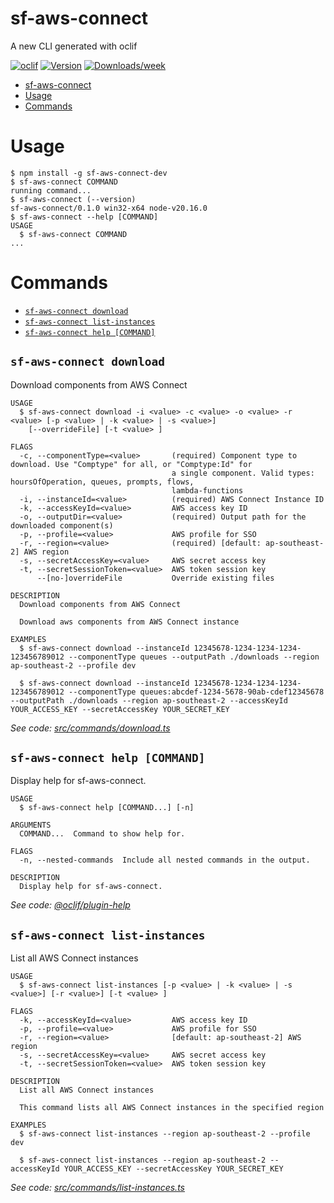 # sf-aws-connect

A new CLI generated with oclif

[![oclif](https://img.shields.io/badge/cli-oclif-brightgreen.svg)](https://oclif.io)
[![Version](https://img.shields.io/npm/v/sf-aws-connect.svg)](https://npmjs.org/package/sf-aws-connect)
[![Downloads/week](https://img.shields.io/npm/dw/sf-aws-connect.svg)](https://npmjs.org/package/sf-aws-connect)

<!-- toc -->

- [sf-aws-connect](#sf-aws-connect)
- [Usage](#usage)
- [Commands](#commands)
<!-- tocstop -->

# Usage

<!-- usage -->

```sh-session
$ npm install -g sf-aws-connect-dev
$ sf-aws-connect COMMAND
running command...
$ sf-aws-connect (--version)
sf-aws-connect/0.1.0 win32-x64 node-v20.16.0
$ sf-aws-connect --help [COMMAND]
USAGE
  $ sf-aws-connect COMMAND
...
```

# Commands

<!-- commands -->

- [`sf-aws-connect download`](#sf-aws-connect-download)
- [`sf-aws-connect list-instances`](#sf-aws-connect-list-instances)
- [`sf-aws-connect help [COMMAND]`](#sf-aws-connect-help-command)

## `sf-aws-connect download`

Download components from AWS Connect

```
USAGE
  $ sf-aws-connect download -i <value> -c <value> -o <value> -r <value> [-p <value> | -k <value> | -s <value>]
    [--overrideFile] [-t <value> ]

FLAGS
  -c, --componentType=<value>       (required) Component type to download. Use "Comptype" for all, or "Comptype:Id" for
                                    a single component. Valid types: hoursOfOperation, queues, prompts, flows,
                                    lambda-functions
  -i, --instanceId=<value>          (required) AWS Connect Instance ID
  -k, --accessKeyId=<value>         AWS access key ID
  -o, --outputDir=<value>           (required) Output path for the downloaded component(s)
  -p, --profile=<value>             AWS profile for SSO
  -r, --region=<value>              (required) [default: ap-southeast-2] AWS region
  -s, --secretAccessKey=<value>     AWS secret access key
  -t, --secretSessionToken=<value>  AWS token session key
      --[no-]overrideFile           Override existing files

DESCRIPTION
  Download components from AWS Connect

  Download aws components from AWS Connect instance

EXAMPLES
  $ sf-aws-connect download --instanceId 12345678-1234-1234-1234-123456789012 --componentType queues --outputPath ./downloads --region ap-southeast-2 --profile dev

  $ sf-aws-connect download --instanceId 12345678-1234-1234-1234-123456789012 --componentType queues:abcdef-1234-5678-90ab-cdef12345678 --outputPath ./downloads --region ap-southeast-2 --accessKeyId YOUR_ACCESS_KEY --secretAccessKey YOUR_SECRET_KEY
```

_See code: [src/commands/download.ts](https://github.com/JoeffreyChaucer/sfx-aws-connect/blob/v0.1.0/src/commands/download.ts)_

## `sf-aws-connect help [COMMAND]`

Display help for sf-aws-connect.

```
USAGE
  $ sf-aws-connect help [COMMAND...] [-n]

ARGUMENTS
  COMMAND...  Command to show help for.

FLAGS
  -n, --nested-commands  Include all nested commands in the output.

DESCRIPTION
  Display help for sf-aws-connect.
```

_See code: [@oclif/plugin-help](https://github.com/oclif/plugin-help/blob/v6.2.7/src/commands/help.ts)_

## `sf-aws-connect list-instances`

List all AWS Connect instances

```
USAGE
  $ sf-aws-connect list-instances [-p <value> | -k <value> | -s <value>] [-r <value>] [-t <value> ]

FLAGS
  -k, --accessKeyId=<value>         AWS access key ID
  -p, --profile=<value>             AWS profile for SSO
  -r, --region=<value>              [default: ap-southeast-2] AWS region
  -s, --secretAccessKey=<value>     AWS secret access key
  -t, --secretSessionToken=<value>  AWS token session key

DESCRIPTION
  List all AWS Connect instances

  This command lists all AWS Connect instances in the specified region

EXAMPLES
  $ sf-aws-connect list-instances --region ap-southeast-2 --profile dev

  $ sf-aws-connect list-instances --region ap-southeast-2 --accessKeyId YOUR_ACCESS_KEY --secretAccessKey YOUR_SECRET_KEY
```

_See code: [src/commands/list-instances.ts](https://github.com/JoeffreyChaucer/sfx-aws-connect/blob/v0.1.0/src/commands/list-instances.ts)_
